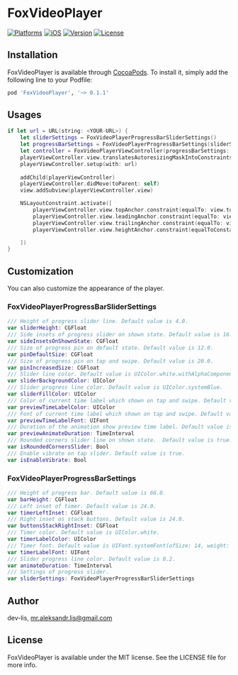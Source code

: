 # FoxVideoPlayer

[![Platforms](https://img.shields.io/badge/Platforms-iOS-blue?style=flat-square)](https://developer.apple.com/macOS)
[![iOS](https://img.shields.io/badge/iOS-14.0-blue.svg)](https://developer.apple.com/iOS)
[![Version](https://img.shields.io/cocoapods/v/FoxVideoPlayer.svg?style=flat)](https://cocoapods.org/pods/FoxVideoPlayer)
[![License](https://img.shields.io/badge/licenses-MIT-red.svg)](https://opensource.org/licenses/MIT) 

## Installation

FoxVideoPlayer is available through [CocoaPods](https://cocoapods.org). To install
it, simply add the following line to your Podfile:

```ruby
pod 'FoxVideoPlayer', '~> 0.1.1'
```

## Usages
```swift
if let url = URL(string: <YOUR-URL>) {
    let sliderSettings = FoxVideoPlayerProgressBarSliderSettings()
    let progressBarSettings = FoxVideoPlayerProgressBarSettings(sliderSettings: sliderSettings)
    let controller = FoxVideoPlayerViewController(progressBarSettings: progressBarSettings)
    playerViewController.view.translatesAutoresizingMaskIntoConstraints = false
    playerViewController.setup(with: url)
    
    addChild(playerViewController)
    playerViewController.didMove(toParent: self)
    view.addSubview(playerViewController.view)

    NSLayoutConstraint.activate([
        playerViewController.view.topAnchor.constraint(equalTo: view.topAnchor),
        playerViewController.view.leadingAnchor.constraint(equalTo: view.leadingAnchor),
        playerViewController.view.trailingAnchor.constraint(equalTo: view.trailingAnchor),
        playerViewController.view.heightAnchor.constraint(equalToConstant: playerViewController.height)

    ])
}
```

## Customization
You can also customize the appearance of the player.

### FoxVideoPlayerProgressBarSliderSettings
```swift
/// Height of progress slider line. Default value is 4.0.
var sliderHeight: CGFloat
/// Side insets of progress slider on shown state. Default value is 16.0.
var sideInsetsOnShownState: CGFloat
/// Size of progress pin on default state. Default value is 12.0.
var pinDefaultSize: CGFloat
/// Size of progress pin on tap and swipe. Default value is 20.0.
var pinIncreasedSize: CGFloat
/// Slider line color. Default value is UIColor.white.withAlphaComponent(0.44).
var sliderBackgroundColor: UIColor
/// Slider progress line color. Default value is UIColor.systemBlue.
var sliderFillColor: UIColor
/// Color of current time label which shown on tap and swipe. Default value is UIColor.white.
var previewTimeLabelColor: UIColor
/// Font of current time label which shown on tap and swipe. Default value is. UIFont.systemFont(ofSize: 18, weight: .medium)
var previewTimeLabelFont: UIFont
/// Duration of the animation show preview time label. Default value is 0.2.
var previewAnimateDuration: TimeInterval
/// Rounded corners slider line on shown state.  Default value is true.
var isRoundedCornersSlider: Bool
/// Enable vibrate on tap slider. Default value is true.
var isEnableVibrate: Bool
```

### FoxVideoPlayerProgressBarSettings
```swift
/// Height of progress bar. Default value is 66.0.
var barHeight: CGFloat
/// Left inset of timer. Default value is 24.0.
var timerLeftInset: CGFloat
/// Right inset os stack buttons. Default value is 24.0.
var buttonsStackRightInset: CGFloat
/// Timer color. Default value is UIColor.white.
var timerLabelColor: UIColor
/// Timer font. Default value is UIFont.systemFont(ofSize: 14, weight: .semibold).
var timerLabelFont: UIFont
/// Slider progress line color. Default value is 0.2.
var animateDuration: TimeInterval
/// Settings of progress slider.
var sliderSettings: FoxVideoPlayerProgressBarSliderSettings
```

## Author

dev-lis, mr.aleksandr.lis@gmail.com

## License

FoxVideoPlayer is available under the MIT license. See the LICENSE file for more info.
